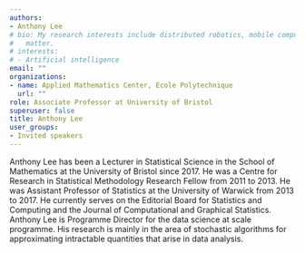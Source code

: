 ```yaml
---
authors:
- Anthony Lee
# bio: My research interests include distributed robotics, mobile computing and programmable
#   matter.
# interests:
# - Artificial intelligence
email: ""
organizations:
- name: Applied Mathematics Center, Ecole Polytechnique
  url: ""
role: Associate Professor at University of Bristol
superuser: false
title: Anthony Lee
user_groups:
- Invited speakers
---
```


Anthony Lee has been a Lecturer in Statistical Science in the School of Mathematics at the University of Bristol since 2017. He was a Centre for Research in Statistical Methodology Research Fellow from 2011 to 2013. He was Assistant Professor of Statistics at the University of Warwick from 2013 to 2017. He currently serves on the Editorial Board for Statistics and Computing and the Journal of Computational and Graphical Statistics.  Anthony Lee is Programme Director for the data science at scale programme. His research is mainly in the area of stochastic algorithms for approximating intractable quantities that arise in data analysis.
